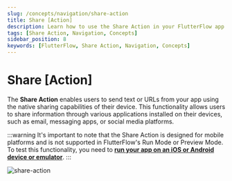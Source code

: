 ```yaml
---
slug: /concepts/navigation/share-action
title: Share [Action]
description: Learn how to use the Share Action in your FlutterFlow app to share content.
tags: [Share Action, Navigation, Concepts]
sidebar_position: 8
keywords: [FlutterFlow, Share Action, Navigation, Concepts]
---
```


# Share [Action]

The **Share Action** enables users to send text or URLs from your app using the native sharing capabilities of their device. This functionality allows users to share information through various applications installed on their devices, such as email, messaging apps, or social media platforms.

:::warning
It's important to note that the Share Action is designed for mobile platforms and is not supported in FlutterFlow's Run Mode or Preview Mode. To test this functionality, you need to [**run your app on an iOS or Android device or emulator**](../../testing-deployment-publishing/running-your-app/local-run.md).
:::

![share-action](imgs/share-action.avif)